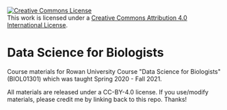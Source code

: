 <a rel="license" href="http://creativecommons.org/licenses/by/4.0/"><img alt="Creative Commons License" style="border-width:0" src="https://i.creativecommons.org/l/by/4.0/88x31.png" /></a><br />This work is licensed under a <a rel="license" href="http://creativecommons.org/licenses/by/4.0/">Creative Commons Attribution 4.0 International License</a>.

<!-- 
USE THIS FOR UNIX
https://rafalab.github.io/dsbook/unix.html
-->
# Data Science for Biologists

Course materials for Rowan University Course "Data Science for Biologists" (BIOL01301) which was taught Spring 2020 - Fall 2021.

All materials are released under a CC-BY-4.0 license. If you use/modify materials, please credit me by linking back to this repo. Thanks!


